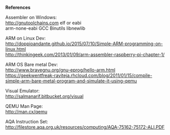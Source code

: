 **References**

Assembler on Windows:   
http://gnutoolchains.com	elf or eabi     
arm-none-eabi GCC Binutils libnewlib    

ARM on Linux Dev:   
http://doppioandante.github.io/2015/07/10/Simple-ARM-programming-on-linux.html  
http://thinkingeek.com/2013/01/09/arm-assembler-raspberry-pi-chapter-1/

ARM OS Bare metal Dev:  
http://www.bravegnu.org/gnu-eprog/hello-arm.html    
https://geekwentfreak-raviteja.rhcloud.com/blog/2011/01/15/compile-simple-arm-bare-metal-program-and-simulate-it-using-qemu 

Visual Emulator:    
http://salmanarif.bitbucket.org/visual  

QEMU Man Page:  
http://man.cx/qemu  

AQA Instruction Set:    
http://filestore.aqa.org.uk/resources/computing/AQA-75162-75172-ALI.PDF 
